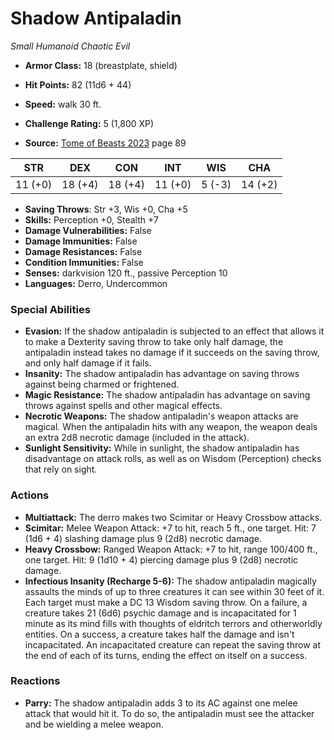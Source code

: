 # Shadow Antipaladin

*Small* *Humanoid* *Chaotic Evil*

- **Armor Class:** 18 (breastplate, shield)
- **Hit Points:** 82 (11d6 + 44)
- **Speed:** walk 30 ft.

- **Challenge Rating:** 5 (1,800 XP)
- **Source:** [Tome of Beasts 2023](https://koboldpress.com/kpstore/product/tome-of-beasts-1-2023-edition/) page 89

| STR | DEX | CON | INT | WIS | CHA |
| --- | --- | --- | --- | --- | --- |
| 11 (+0) | 18 (+4) | 18 (+4) | 11 (+0) | 5 (-3) | 14 (+2) |

- **Saving Throws**: Str +3, Wis +0, Cha +5
- **Skills:** Perception +0, Stealth +7
- **Damage Vulnerabilities:** False
- **Damage Immunities:** False
- **Damage Resistances:** False
- **Condition Immunities:** False
- **Senses:** darkvision 120 ft., passive Perception 10
- **Languages:** Derro, Undercommon

### Special Abilities

- **Evasion:** If the shadow antipaladin is subjected to an effect that allows it to make a Dexterity saving throw to take only half damage, the antipaladin instead takes no damage if it succeeds on the saving throw, and only half damage if it fails.
- **Insanity:** The shadow antipaladin has advantage on saving throws against being charmed or frightened.
- **Magic Resistance:** The shadow antipaladin has advantage on saving throws against spells and other magical effects.
- **Necrotic Weapons:** The shadow antipaladin's weapon attacks are magical. When the antipaladin hits with any weapon, the weapon deals an extra 2d8 necrotic damage (included in the attack).
- **Sunlight Sensitivity:** While in sunlight, the shadow antipaladin has disadvantage on attack rolls, as well as on Wisdom (Perception) checks that rely on sight.

### Actions

- **Multiattack:** The derro makes two Scimitar or Heavy Crossbow attacks.
- **Scimitar:** Melee Weapon Attack: +7 to hit, reach 5 ft., one target. Hit: 7 (1d6 + 4) slashing damage plus 9 (2d8) necrotic damage.
- **Heavy Crossbow:** Ranged Weapon Attack: +7 to hit, range 100/400 ft., one target. Hit: 9 (1d10 + 4) piercing damage plus 9 (2d8) necrotic damage.
- **Infectious Insanity (Recharge 5-6):** The shadow antipaladin magically assaults the minds of up to three creatures it can see within 30 feet of it. Each target must make a DC 13 Wisdom saving throw. On a failure, a creature takes 21 (6d6) psychic damage and is incapacitated for 1 minute as its mind fills with thoughts of eldritch terrors and otherworldly entities. On a success, a creature takes half the damage and isn't incapacitated. An incapacitated creature can repeat the saving throw at the end of each of its turns, ending the effect on itself on a success.

### Reactions

- **Parry:** The shadow antipaladin adds 3 to its AC against one melee attack that would hit it. To do so, the antipaladin must see the attacker and be wielding a melee weapon.

